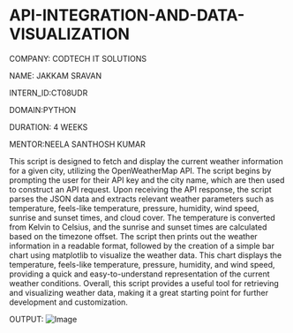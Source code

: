 # API-INTEGRATION-AND-DATA-VISUALIZATION
COMPANY: CODTECH IT SOLUTIONS

NAME: JAKKAM SRAVAN

INTERN_ID:CT08UDR

DOMAIN:PYTHON

DURATION: 4 WEEKS

MENTOR:NEELA SANTHOSH KUMAR

This script is designed to fetch and display the current weather information for a given city, utilizing the OpenWeatherMap API. The script begins by prompting the user for their API key and the city name, which are then used to construct an API request. Upon receiving the API response, the script parses the JSON data and extracts relevant weather parameters such as temperature, feels-like temperature, pressure, humidity, wind speed, sunrise and sunset times, and cloud cover. The temperature is converted from Kelvin to Celsius, and the sunrise and sunset times are calculated based on the timezone offset. The script then prints out the weather information in a readable format, followed by the creation of a simple bar chart using matplotlib to visualize the weather data. This chart displays the temperature, feels-like temperature, pressure, humidity, and wind speed, providing a quick and easy-to-understand representation of the current weather conditions. Overall, this script provides a useful tool for retrieving and visualizing weather data, making it a great starting point for further development and customization.

OUTPUT:
![Image](https://github.com/user-attachments/assets/0313034f-6e26-4ad5-a790-c33294f23d56)

